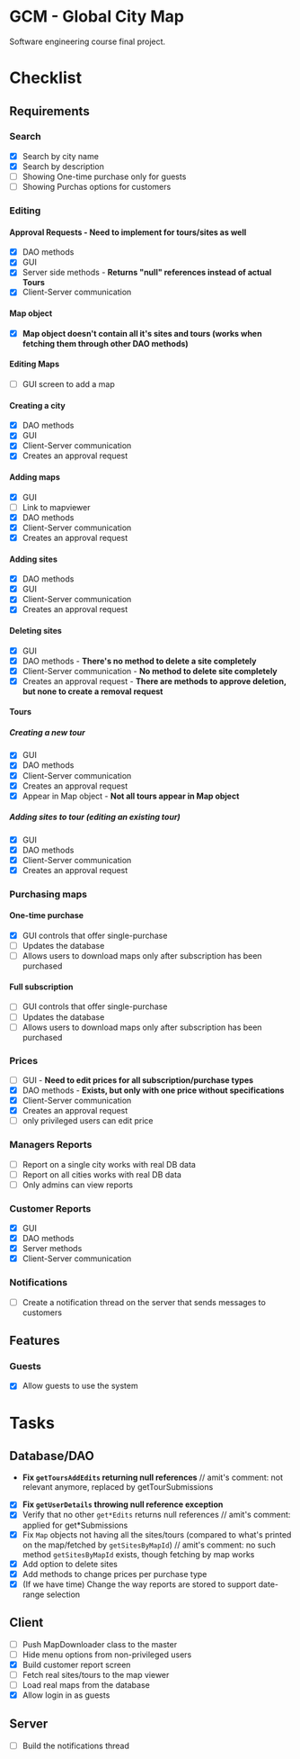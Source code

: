 # GCM - Global City Map
Software engineering course final project.

# Checklist
## Requirements
### Search
- [x] Search by city name
- [x] Search by description
- [ ] Showing One-time purchase only for guests
- [ ] Showing Purchas options for customers
### Editing
#### Approval Requests - **Need to implement for tours/sites as well**
- [x] DAO methods
- [x] GUI
- [x] Server side methods - **Returns "null" references instead of actual Tours** 
- [x] Client-Server communication
#### Map object
- [x] **Map object doesn't contain all it's sites and tours (works when fetching them through other DAO methods)**
#### Editing Maps
- [ ] GUI screen to add a map
#### Creating a city
- [x] DAO methods
- [x] GUI
- [x] Client-Server communication
- [x] Creates an approval request
#### Adding maps
- [x] GUI
- [ ] Link to mapviewer
- [x] DAO methods
- [x] Client-Server communication
- [x] Creates an approval request
#### Adding sites
- [x] DAO methods
- [x] GUI
- [x] Client-Server communication
- [x] Creates an approval request
#### Deleting sites
- [x] GUI
- [x] DAO methods - **There's no method to delete a site completely**
- [x] Client-Server communication - **No method to delete site completely**
- [x] Creates an approval request - **There are methods to approve deletion, but none to create a removal request**
#### Tours
##### Creating a new tour
- [x] GUI
- [x] DAO methods 
- [x] Client-Server communication
- [x] Creates an approval request
- [x] Appear in Map object - **Not all tours appear in Map object**
##### Adding sites to tour (editing an existing tour)
- [x] GUI
- [x] DAO methods
- [x] Client-Server communication
- [x] Creates an approval request
### Purchasing maps
#### One-time purchase
- [x] GUI controls that offer single-purchase
- [ ] Updates the database
- [ ] Allows users to download maps only after subscription has been purchased
#### Full subscription
- [ ] GUI controls that offer single-purchase
- [ ] Updates the database
- [ ] Allows users to download maps only after subscription has been purchased
### Prices
- [ ] GUI - **Need to edit prices for all subscription/purchase types**
- [x] DAO methods - **Exists, but only with one price without specifications**
- [x] Client-Server communication
- [x] Creates an approval request
- [ ] only privileged users can edit price
### Managers Reports
- [ ] Report on a single city works with real DB data
- [ ] Report on all cities works with real DB data
- [ ] Only admins can view reports
### Customer Reports
- [x] GUI
- [x] DAO methods
- [x] Server methods
- [x] Client-Server communication
### Notifications
- [ ] Create a notification thread on the server that sends messages to customers

## Features
### Guests
- [x] Allow guests to use the system

# Tasks
## Database/DAO
- **Fix `getToursAddEdits` returning null references** // amit's comment: not relevant anymore, replaced by getTourSubmissions
- [x] **Fix `getUserDetails` throwing null reference exception**
- [x] Verify that no other `get*Edits` returns null references // amit's comment: applied for get*Submissions
- [x] Fix `Map` objects not having all the sites/tours (compared to what's printed on the map/fetched by `getSitesByMapId`) // amit's comment: no such method `getSitesByMapId` exists, though fetching by map works
- [x] Add option to delete sites
- [x] Add methods to change prices per purchase type
- [x] (If we have time) Change the way reports are stored to support date-range selection
## Client
- [ ] Push MapDownloader class to the master
- [ ] Hide menu options from non-privileged users
- [x] Build customer report screen
- [ ] Fetch real sites/tours to the map viewer
- [ ] Load real maps from the database
- [x] Allow login in as guests
## Server
- [ ] Build the notifications thread

